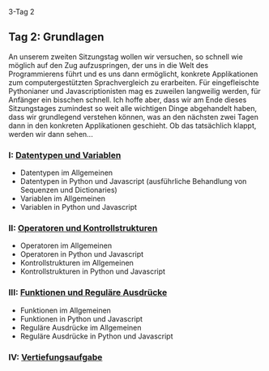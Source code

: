 3-Tag 2

## Tag 2: Grundlagen

An unserem zweiten Sitzungstag wollen wir versuchen, so schnell wie möglich auf den Zug aufzuspringen, der uns in die Welt des Programmierens führt und es uns dann ermöglicht, konkrete Applikationen zum computergestützten Sprachvergleich zu erarbeiten. Für eingefleischte Pythonianer und Javascriptionisten mag es zuweilen langweilig werden, für Anfänger ein bisschen schnell. Ich hoffe aber, dass wir am Ende dieses Sitzungstages zumindest so weit alle wichtigen Dinge abgehandelt haben, dass wir grundlegend verstehen können, was an den nächsten zwei Tagen dann in den konkreten Applikationen geschieht. Ob das tatsächlich klappt, werden wir dann sehen... 

### I: [Datentypen und Variablen](sitzung-2-1.html)
  - Datentypen im Allgemeinen
  - Datentypen in Python und Javascript (ausführliche Behandlung von Sequenzen und Dictionaries)
  - Variablen im Allgemeinen
  - Variablen in Python und Javascript

### II: [Operatoren und Kontrollstrukturen](sitzung-2-2.html)
  - Operatoren im Allgemeinen
  - Operatoren in Python und Javascript
  - Kontrollstrukturen im Allgemeinen
  - Kontrollstrukturen in Python und Javascript

### III: [Funktionen und Reguläre Ausdrücke](sitzung-2-3.html)
  - Funktionen im Allgemeinen
  - Funktionen in Python und Javascript
  - Reguläre Ausdrücke im Allgemeinen
  - Reguläre Ausdrücke in Python und Javascript

### IV: [Vertiefungsaufgabe](sitzung-2-4.html)


